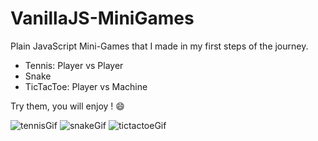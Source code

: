 # VanillaJS-MiniGames
Plain JavaScript Mini-Games that I made in my first steps of the journey.

* Tennis: Player vs Player
* Snake
* TicTacToe: Player vs Machine

Try them, you will enjoy ! 😄

![tennisGif](https://user-images.githubusercontent.com/104057898/171573804-e51f2933-cb1d-4774-9ac0-e7b747588561.gif)
![snakeGif](https://user-images.githubusercontent.com/104057898/171573783-53903dbb-57ce-4518-8ef0-7549dbd04e5d.gif)
![tictactoeGif](https://user-images.githubusercontent.com/104057898/171573839-f46ea4e6-fc69-4747-b3ff-623d02db1b39.gif)

